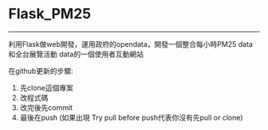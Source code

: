 # Flask_PM25
-------------------------------------------------------------------------
利用Flask做web開發，運用政府的opendata，開發一個整合每小時PM25 data和全台展覽活動 data的一個使用者互動網站

在github更新的步驟:
1. 先clone這個專案
2. 改程式碼
3. 改完後先commit
4. 最後在push (如果出現 Try pull before push代表你沒有先pull or clone)


